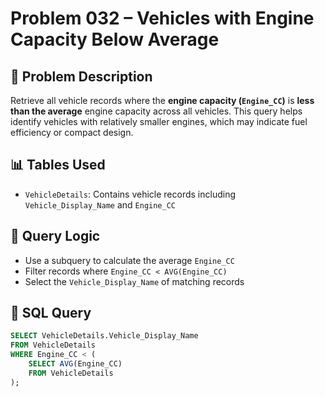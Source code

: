 # Problem 032 – Vehicles with Engine Capacity Below Average

## 🧠 Problem Description

Retrieve all vehicle records where the **engine capacity (`Engine_CC`)** is **less than the average** engine capacity across all vehicles. This query helps identify vehicles with relatively smaller engines, which may indicate fuel efficiency or compact design.

## 📊 Tables Used

- `VehicleDetails`: Contains vehicle records including `Vehicle_Display_Name` and `Engine_CC`

## 🔗 Query Logic

- Use a subquery to calculate the average `Engine_CC`
- Filter records where `Engine_CC < AVG(Engine_CC)`
- Select the `Vehicle_Display_Name` of matching records

## 🧾 SQL Query

```sql
SELECT VehicleDetails.Vehicle_Display_Name
FROM VehicleDetails
WHERE Engine_CC < (
    SELECT AVG(Engine_CC)
    FROM VehicleDetails
);
